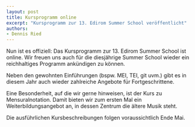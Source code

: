 ```yaml
---
layout: post 
title: Kursprogramm online
excerpt: "Kursprogramm zur 13. Edirom Summer School veröffentlicht"
authors:
- Dennis Ried
---
```


Nun ist es offiziell: Das Kursprogramm zur 13. Edirom Summer School ist online. Wir freuen uns auch für die diesjährige Summer School wieder ein reichhaltiges Programm ankündigen zu können.

Neben den gewohnten Einführungen (bspw. MEI, TEI, git uvm.) gibt es in diesem Jahr auch wieder zahlreiche Angebote für Fortgeschrittene.

Eine Besonderheit, auf die wir gerne hinweisen, ist der Kurs zu Mensuralnotation. Damit bieten wir zum ersten Mal ein Weiterbildungsangebot an, in dessen Zentrum die ältere Musik steht.

Die ausführlichen Kursbeschreibungen folgen voraussichtlich Ende Mai.